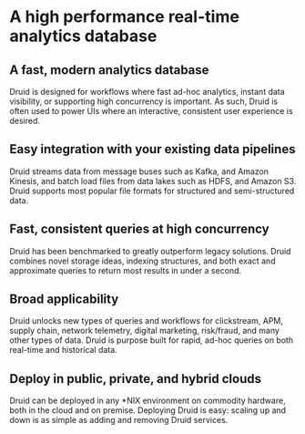 # A high performance real-time analytics database

## A fast, modern analytics database
Druid is designed for workflows where fast ad-hoc analytics, instant data visibility, or supporting high concurrency is important. As such, Druid is often used to power UIs where an interactive, consistent user experience is desired.

## Easy integration with your existing data pipelines
Druid streams data from message buses such as Kafka, and Amazon Kinesis, and batch load files from data lakes such as HDFS, and Amazon S3. Druid supports most popular file formats for structured and semi-structured data.

## Fast, consistent queries at high concurrency
Druid has been benchmarked to greatly outperform legacy solutions. Druid combines novel storage ideas, indexing structures, and both exact and approximate queries to return most results in under a second.

## Broad applicability
Druid unlocks new types of queries and workflows for clickstream, APM, supply chain, network telemetry, digital marketing, risk/fraud, and many other types of data. Druid is purpose built for rapid, ad-hoc queries on both real-time and historical data.

## Deploy in public, private, and hybrid clouds
Druid can be deployed in any *NIX environment on commodity hardware, both in the cloud and on premise. Deploying Druid is easy: scaling up and down is as simple as adding and removing Druid services.